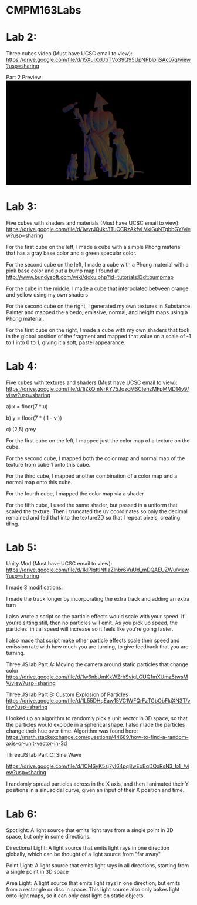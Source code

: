 # CMPM163Labs

# Lab 2:

Three cubes video (Must have UCSC email to view):
https://drive.google.com/file/d/15XuIXxUtrTVo39Q95UpNPblpIiSAc07q/view?usp=sharing

Part 2 Preview:
![](Images/Lab%202%20Part%202%20Herman%20Wu.png)

# Lab 3:

Five cubes with shaders and materials (Must have UCSC email to view):
https://drive.google.com/file/d/1wvrJQJkr3TuCCRzAkfvLVkjGuNTgbbGY/view?usp=sharing

For the first cube on the left, I made a cube with a simple Phong material that has a gray base color and a green specular color.

For the second cube on the left, I made a cube with a Phong material with a pink base color and put a bump map I found at http://www.bundysoft.com/wiki/doku.php?id=tutorials:l3dt:bumpmap

For the cube in the middle, I made a cube that interpolated between orange and yellow using my own shaders

For the second cube on the right, I generated my own textures in Substance Painter and mapped the albedo, emissive, normal, and height maps using a Phong material.

For the first cube on the right, I made a cube with my own shaders that took in the global position of the fragment and mapped that value on a scale of -1 to 1 into 0 to 1, giving it a soft, pastel appearance.

# Lab 4:

Five cubes with textures and shaders (Must have UCSC email to view):
https://drive.google.com/file/d/1jZkQmNrKY75JqzcMSCIehzMFpMMD14y9/view?usp=sharing

a) x = floor(7 * u)

b) y = floor(7 * ( 1 - v ))

c) (2,5) grey

For the first cube on the left, I mapped just the color map of a texture on the cube.

For the second cube, I mapped both the color map and normal map of the texture from cube 1 onto this cube.

For the third cube, I mapped another combination of a color map and a normal map onto this cube.

For the fourth cube, I mapped the color map via a shader

For the fifth cube, I used the same shader, but passed in a uniform that scaled the texture. Then I truncated the uv coordinates so only the decimal remained and fed that into the texture2D so that I repeat pixels, creating tiling.

# Lab 5:

Unity Mod (Must have UCSC email to view):
https://drive.google.com/file/d/1klPlgttINfIaZlnbr6VuUd_mDQAEUZWu/view?usp=sharing

I made 3 modifications:

I made the track longer by incorporating the extra track and adding an extra turn

I also wrote a script so the particle effects would scale with your speed. If you're sitting still, then no particles will emit. As you pick up speed, the particles' initial speed will increase so it feels like you're going faster.

I also made that script make other particle effects scale their speed and emission rate with how much you are turning, to give feedback that you are turning.

Three.JS lab Part A: Moving the camera around static particles that change color
https://drive.google.com/file/d/1w6nbUmKkWZrhSvigLGUQ1mXUmz5twsMV/view?usp=sharing

Three.JS lab Part B: Custom Explosion of Particles
https://drive.google.com/file/d/1L55DHqEaw15VC1WFQrFzTGbObFkjXN3T/view?usp=sharing

I looked up an algorithm to randomly pick a unit vector in 3D space, so that the particles would explode in a spherical shape. I also made the particles change their hue over time.
Algorithm was found here: https://math.stackexchange.com/questions/44689/how-to-find-a-random-axis-or-unit-vector-in-3d

Three.JS lab Part C: Sine Wave 

https://drive.google.com/file/d/1CMSyK5sj7yI64pq8wEoBqDQxRsN3_k4_/view?usp=sharing

I randomly spread particles across in the X axis, and then I animated their Y positions in a sinusoidal curve, given an input of their X position and time.

# Lab 6:

Spotlight: A light source that emits light rays from a single point in 3D space, but only in some directions.

Directional Light: A light source that emits light rays in one direction globally, which can be thought of a light source from "far away"

Point Light: A light source that emits light rays in all directions, starting from a single point in 3D space

Area Light: A light source that emits light rays in one direction, but emits from a rectangle or disc in space. This light source also only bakes light onto light maps, so it can only cast light on static objects.

